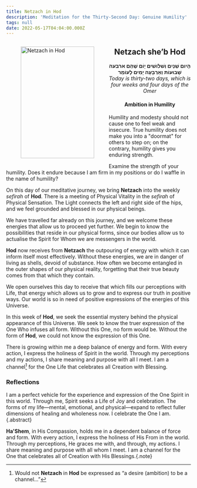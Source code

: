 ```yaml
---
title: Netzach in Hod
description: 'Meditation for the Thirty-Second Day: Genuine Humility'
tags: null
date: 2022-05-17T04:04:00.000Z
---
```


<a href="https://www.chabad.org/holidays/sefirah/omer-count_cdo/jewish/Count-the-Omer.htm">
<i class="fa fa-file" aria-hidden="true"></i></a>

<figure style='float: left'>
 <a href='/posts/img/freedom/week5/5.4-Netzach_in_Hod.png' target="_blank">
   <img src='/posts/img/freedom/week5/5.4-Netzach_in_Hod_s.png' alt='Netzach in Hod' width='200' height='304' />
 </a>
</figure>

<div style="text-align:center">
<h2>Netzach she’b Hod</h2>
<span dir="rtl"><b>הָיום שְׁנַיִם וְשׁלושׁים יָוֹם שֶׁהֵם ארבעה שָׁבוּעוֹת וְאַרְבָּעָה יָמִים לָעוֹמֵר</b></span>
<br />
<i>ֹToday is thirty-two days, which is four weeks and four days of the Omer</i>
</p>

<h4>Ambition in Humility</h4>

</div>

<div class="abstract">

Humility and modesty should not cause one to feel weak and insecure. True humility does not make you into a "doormat" for others to step on; on the contrary, humility gives you enduring strength.

Examine the strength of your humility. Does it endure because I am firm in my positions or do I waffle in the name of humility?

</div>

On this day of our meditative journey, we bring **Netzach** into the weekly _sefirah_ of **Hod**. There is a meeting of Physical Vitality in the _sefirah_ of Physical Sensation. The Light connects the left and right side of the hips, and we feel grounded and blessed in our physical beings.

We have travelled far already on this journey, and we welcome these energies that allow us to proceed yet further. We begin to know the possibilities that reside in our physical forms, since our bodies allow us to actualise the Spirit for Whom we are messengers in the world.

**Hod** now receives from **Netzach** the outpouring of energy with which it can inform itself most effectively. Without these energies, we are in danger of living as shells, devoid of substance. How often we become entangled in the outer shapes of our physical reality, forgetting that their true beauty comes from that which they contain.

We open ourselves this day to receive that which fills our perceptions with Life, that energy which allows us to grow and to express our truth in positive ways. Our world is so in need of positive expressions of the energies of this Universe.

In this week of **Hod**, we seek the essential mystery behind the physical appearance of this Universe. We seek to know the truer expression of the One Who infuses all form. Without this One, no form would be. Without the form of **Hod**, we could not know the expression of this One.

<div class="abstract">

There is growing within me a deep balance of energy and form. With every action, I express the holiness of Spirit in the world. Through my perceptions and my actions, I share meaning and purpose with all I meet. I am a channel[^1] for the One Life that celebrates all Creation with Blessing.
</div>

<h3>Reflections</h3>

I am a perfect vehicle for the experience and expression of the One Spirit in this world. Through me, Spirit seeks a Life of Joy and celebration. The forms of my life—mental, emotional, and physical—expand to reflect fuller dimensions of healing and wholeness now. I celebrate the One I am.{.abstract}

**Ha'Shem**, in His Compassion, holds me in a dependent balance of force and form. With every action, I express the holiness of His From in the world. Through my perceptions, He graces me with, and through, my actions. I share meaning and purpose with all whom I meet. I am a channel for the One that celebrates all of Creation with His Blessings.{.note}

[^1]: Would not **Netzach** in **Hod** be expressed as “a desire (ambition) to be a channel...”
